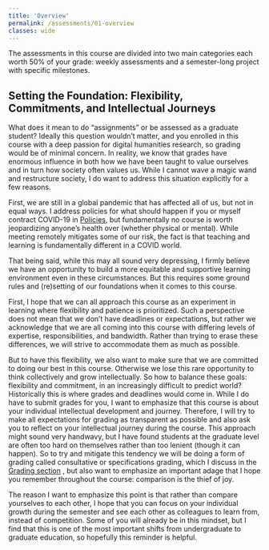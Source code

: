 ```yaml
---
title: 'Overview'
permalink: /assessments/01-overview
classes: wide
---
```


The assessments in this course are divided into two main categories each worth 50% of your grade: weekly assessments and a semester-long project with specific milestones.

## Setting the Foundation: Flexibility, Commitments, and Intellectual Journeys

What does it mean to do “assignments” or be assessed as a graduate student? Ideally this question wouldn’t matter, and you enrolled in this course with a deep passion for digital humanities research, so grading would be of minimal concern. In reality, we know that grades have enormous influence in both how we have been taught to value ourselves and in turn how society often values us. While I cannot wave a magic wand and restructure society, I do want to address this situation explicitly for a few reasons. 

First, we are still in a global pandemic that has affected all of us, but not in equal ways. I address policies for what should happen if you or myself contract COVID-19 in [Policies]({{site.baseurl}}/policies), but fundamentally no course is worth jeopardizing anyone’s health over (whether physical or mental). While meeting remotely mitigates some of our risk, the fact is that teaching and learning is fundamentally different in a COVID world. 

That being said, while this may all sound very depressing, I firmly believe we have an opportunity to build a more equitable and supportive learning environment even in these circumstances. But this requires some ground rules and (re)setting of our foundations when it comes to this course. 

First, I hope that we can all approach this course as an experiment in learning where flexibility and patience is prioritized. Such a perspective does not mean that we don’t have deadlines or expectations, but rather we acknowledge that we are all coming into this course with differing levels of expertise, responsibilities, and bandwidth. Rather than trying to erase these differences, we will strive to accommodate them as much as possible. 

But to have this flexibility, we also want to make sure that we are committed to doing our best in this course. Otherwise we lose this rare opportunity to think collectively and grow intellectually. So how to balance these goals: flexibility and commitment, in an increasingly difficult to predict world? Historically this is where grades and deadlines would come in. While I do have to submit grades for you, I want to emphasize that this course is about your individual intellectual development and journey. Therefore, I will try to make all expectations for grading as transparent as possible and also ask you to reflect on your intellectual journey during the course. This approach might sound very handwavy, but I have found students at the graduate level are often too hard on themselves rather than too lenient (though it can happen). So to try and mitigate this tendency we will be doing a form of grading called consultative or specifications grading, which I discuss in the [Grading section]({{site.baseurl}}/) , but also want to emphasize an important adage that I hope you remember throughout the course: comparison is the thief of joy. 

The reason I want to emphasize this point is that rather than compare yourselves to each other, I hope that you can focus on your individual growth during  the semester and see each other as colleagues to learn from, instead of competition. Some of you will already be in this mindset, but I find that this is one of the most important shifts from undergraduate to graduate education, so hopefully this reminder is helpful.

